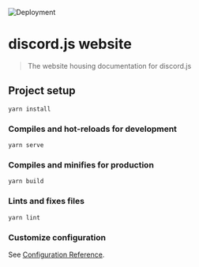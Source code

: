 ![Deployment](https://github.com/namekinggamerboy/website/workflows/Deployment.yml)


# discord.js website

> The website housing documentation for discord.js

## Project setup
```
yarn install
```

### Compiles and hot-reloads for development
```
yarn serve
```

### Compiles and minifies for production
```
yarn build
```

### Lints and fixes files
```
yarn lint
```

### Customize configuration
See [Configuration Reference](https://cli.vuejs.org/config/).
